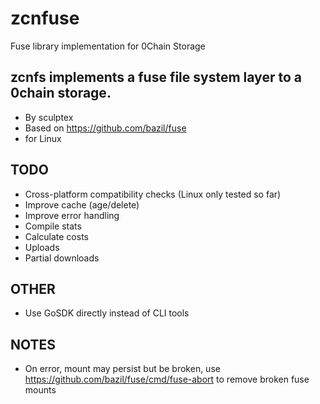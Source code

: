 # zcnfuse
Fuse library implementation for 0Chain Storage 

## zcnfs implements a fuse file system layer to a 0chain storage.
* By sculptex
* Based on https://github.com/bazil/fuse
* for Linux
## TODO
* Cross-platform compatibility checks (Linux only tested so far)
* Improve cache (age/delete)
* Improve error handling
* Compile stats
* Calculate costs
* Uploads
* Partial downloads
## OTHER
* Use GoSDK directly instead of CLI tools
## NOTES
* On error, mount may persist but be broken, use https://github.com/bazil/fuse/cmd/fuse-abort to remove broken fuse mounts
